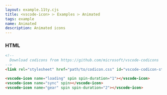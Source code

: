 ```yaml
---
layout: example.11ty.cjs
title: <vscode-icon> ⌲ Examples ⌲ Animated
tags: example
name: Animated
description: Animated icons
---
```


<vscode-icon name="loading" spin spin-duration="1"></vscode-icon>
<vscode-icon name="sync" spin></vscode-icon>
<vscode-icon name="gear" spin spin-duration="2"></vscode-icon>

<h3>HTML</h3>

```html
<!--
  Download codicons from https://github.com/microsoft/vscode-codicons
-->
<link rel="stylesheet" href="path/to/codicon.css" id="vscode-codicon-stylesheet">

```

```html
<vscode-icon name="loading" spin spin-duration="1"></vscode-icon>
<vscode-icon name="sync" spin></vscode-icon>
<vscode-icon name="gear" spin spin-duration="2"></vscode-icon>
```